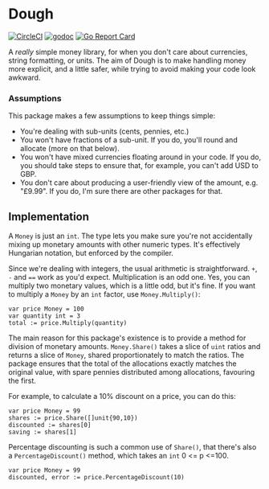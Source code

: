 # Dough

[![CircleCI](https://circleci.com/gh/rossmcf/dough/tree/master.svg?style=svg)](https://circleci.com/gh/rossmcf/dough/tree/master)
[![godoc](https://img.shields.io/badge/godoc-reference-blue.svg)](http://godoc.org/github.com/rossmcf/dough)
[![Go Report Card](https://goreportcard.com/badge/github.com/rossmcf/dough)](https://goreportcard.com/report/github.com/rossmcf/dough)

A _really_ simple money library, for when you don't care about currencies, string formatting, or units. The aim of Dough is to make handling money more explicit, and a little safer, while trying to avoid making your code look awkward. 

### Assumptions
This package makes a few assumptions to keep things simple:

- You're dealing with sub-units (cents, pennies, etc.)
- You won't have fractions of a sub-unit. If you do, you'll round and allocate (more on that below).
- You won't have mixed currencies floating around in your code. If you do, you should take steps to ensure that, for example, you can't add USD to GBP.
- You don't care about producing a user-friendly view of the amount, e.g. "£9.99". If you do, I'm sure there are other packages for that.

## Implementation
A `Money` is just an `int`. The type lets you make sure you're not accidentally mixing up monetary amounts with other numeric types. It's effectively Hungarian notation, but enforced by the compiler.

Since we're dealing with integers, the usual arithmetic is straightforward. `+`, `-` and `==` work as you'd expect. Multiplication is an odd one. Yes, you can multiply two monetary values, which is a little odd, but it's fine. If you want to multiply a `Money` by an `int` factor, use `Money.Multiply()`:

	var price Money = 100
	var quantity int = 3
	total := price.Multiply(quantity)
	
The main reason for this package's existence is to provide a method for division of monetary amounts. `Money.Share()` takes a slice of `uint` ratios and returns a slice of `Money`, shared proportionately to match the ratios. The package ensures that the total of the allocations exactly matches the original value, with spare pennies distributed among allocations, favouring the first.

For example, to calculate a 10% discount on a price, you can do this:

	var price Money = 99
	shares := price.Share([]unit{90,10})
	discounted := shares[0]
	saving := shares[1]
	
Percentage discounting is such a common use of `Share()`, that there's also a `PercentageDiscount()` method, which takes an `int` 0 <= p <=100.

	var price Money = 99
	discounted, error := price.PercentageDiscount(10)

